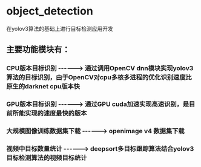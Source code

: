 # object_detection
在yolov3算法的基础上进行目标检测应用开发
## 主要功能模块有：
### CPU版本目标识别    ------> 通过调用OpenCV dnn模块实现yolov3算法的目标识别，由于OpenCV对cpu多核多进程的优化识别速度比原生的darknet cpu版本快
### GPU版本目标识别    ------> 通过GPU cuda加速实现高速识别，是目前所能实现的速度最快的版本
### 大规模图像训练数据集下载    ------> openimage v4 数据集下载 
### 视频中目标数量统计 ------> deepsort多目标跟踪算法结合yolov3目标检测算法的视频目标统计
